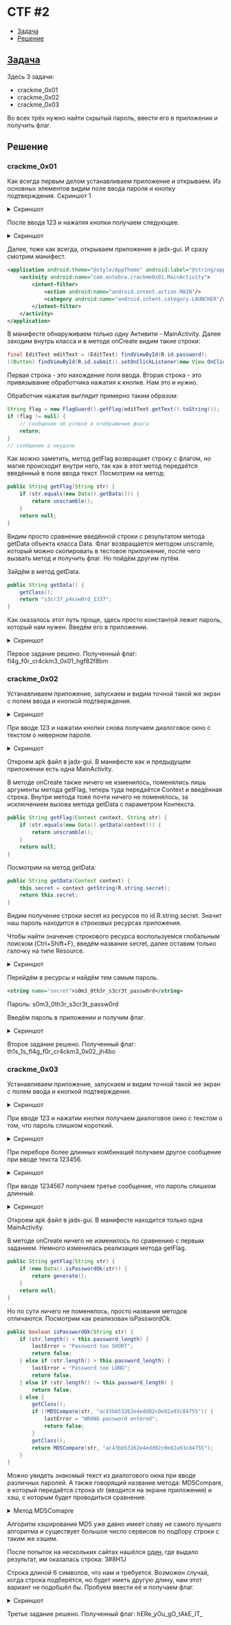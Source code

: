 # CTF \#2

- [Задача](#Задача)
- [Решение](#Решение)

## [Задача](https://github.com/num1r0/android_crackmes)

Здесь 3 задачи:

- crackme_0x01
- crackme_0x02
- crackme_0x03

Во всех трёх нужно найти скрытый пароль, ввести его в приложении и получить флаг.

## Решение

### crackme_0x01

Как всегда первым делом устанавливаем приложение и открываем. Из основных элементов видим поле ввода пароля и кнопку подтверждения.
Скриншот 1
<details>
  <summary>Скриншот</summary>
  
  ![](/CTF2/1.png)
</details>

После ввода 123 и нажатия кнопки получаем следующее.
<details>
  <summary>Скриншот</summary>
  
  ![](/CTF2/2.png)
</details>

Далее, тоже как всегда, открываем приложение в jadx-gui. И сразу смотрим манифест.

```xml
<application android:theme="@style/AppTheme" android:label="@string/app_name" android:icon="@mipmap/launcher_ic" android:allowBackup="true" android:supportsRtl="true" android:roundIcon="@mipmap/launcher_ic">
    <activity android:name="com.entebra.crackme0x01.MainActivity">
        <intent-filter>
            <action android:name="android.intent.action.MAIN"/>
            <category android:name="android.intent.category.LAUNCHER"/>
        </intent-filter>
    </activity>
</application>
```

В манифесте обнаруживаем только одну Активити - MainActivity. Далее заходим внутрь класса и в методе onCreate видим такие строки:

```java
final EditText editText = (EditText) findViewById(R.id.password);
((Button) findViewById(R.id.submit)).setOnClickListener(new View.OnClickListener() {
```

Первая строка - это нахождение поля ввода.
Вторая строка - это привязывание обработчика нажатия к кнопке. Нам это и нужно.

Обработчик нажатия выглядит примерно таким образом:

```java
String flag = new FlagGuard().getFlag(editText.getText().toString());
if (flag != null) {
    // сообщение об успехе и отображение флага
    return;
}
// сообщение о неудаче
```

Как можно заметить, метод getFlag возвращает строку с флагом, но магия происходит внутри него, так как в этот метод передаётся введённый в поле ввода текст. Посмотрим на метод:

```java
public String getFlag(String str) {
    if (str.equals(new Data().getData())) {
        return unscramble();
    }
    return null;
}
```

Видим просто сравнение введённой строки с результатом метода getData объекта класса Data. Флаг возвращается методом unscramle, который можно скопировать в тестовое приложение, после чего вызвать метод и получить флаг. Но пойдём другим путём.

Зайдём в метод getData.

```java
public String getData() {
    getClass();
    return "s3cr37_p4ssw0rd_1337";
}
```

Как оказалось этот путь проще, здесь просто константой лежит пароль, который нам нужен. Введём его в приложении.
<details>
  <summary>Скриншот</summary>
  
  ![](/CTF2/3.png)
</details>

Первое задание решено.
Полученный флаг: fl4g_f0r_cr4ckm3_0x01_hgf82f8bm

### crackme_0x02

Устанавливаем приложение, запускаем и видим точной такой же экран с полем ввода и кнопкой подтверждения.
<details>
  <summary>Скриншот</summary>
  
  ![](/CTF2/4.png)
</details>

При вводе 123 и нажатии кнопки снова получаем диалоговое окно с текстом о неверном пароле.
<details>
  <summary>Скриншот</summary>
  
  ![](/CTF2/5.png)
</details>

Откроем apk файл в jadx-gui.
В манифесте как и предыдущем приложении есть одна MainActivity.

В методе onCreate также ничего не изменилось, поменялись лишь аргументы метода getFlag, теперь туда передаётся Context и введённая строка. Внутри метода тоже почти ничего не поменялось, за исключением вызова метода getData с параметром Контекста.

```java
public String getFlag(Context context, String str) {
    if (str.equals(new Data().getData(context))) {
        return unscramble();
    }
    return null;
}
```

Посмотрим на метод getData:

```java
public String getData(Context context) {
    this.secret = context.getString(R.string.secret);
    return this.secret;
}
```

Видим получение строки secret из ресурсов по id R.string.secret. Значит наш пароль находится в строковых ресурсах приложения.

Чтобы найти значение строкового ресурса воспользуемся глобальным поиском (Ctrl+Shift+F), введём название secret, далее оставим только галочку на типе Resource.
<details>
  <summary>Скриншот</summary>
  
  ![](/CTF2/6.png)
</details>

Перейдём в ресурсы и найдём тем самым пароль.

```xml
<string name="secret">s0m3_0th3r_s3cr3t_passw0rd</string>
```

Пароль: s0m3_0th3r_s3cr3t_passw0rd

Введём пароль в приложении и получим флаг.
<details>
  <summary>Скриншот</summary>
  
  ![](/CTF2/7.png)
</details>

Второе задание решено.
Полученный флаг: th1s_1s_fl4g_f0r_cr4ckm3_0x02_jh4bo

### crackme_0x03

Устанавливаем приложение, запускаем и видим точной такой же экран с полем ввода и кнопкой подтверждения.
<details>
  <summary>Скриншот</summary>
  
  ![](/CTF2/8.png)
</details>

При вводе 123 и нажатии кнопки получаем диалоговое окно с текстом о том, что пароль слишком короткий.
<details>
  <summary>Скриншот</summary>
  
  ![](/CTF2/9.png)
</details>

При переборе более длинных комбинаций получаем другое сообщение при вводе текста 123456.
<details>
  <summary>Скриншот</summary>
  
  ![](/CTF2/10.png)
</details>

При вводе 1234567 получаем третье сообщение, что пароль слишком длинный.
<details>
  <summary>Скриншот</summary>
  
  ![](/CTF2/11.png)
</details>

Откроем apk файл в jadx-gui.
В манифесте находится только одна MainActivity.

В методе onCreate ничего не изменилось по сравнению с первым заданием.
Немного изменилась реализация метода getFlag.

```java
public String getFlag(String str) {
    if (new Data().isPasswordOk(str)) {
        return generate();
    }
    return null;
}
```

Но по сути ничего не поменялось, просто названия методов отличаются.
Посмотрим как реализован isPasswordOk.

```java
public boolean isPasswordOk(String str) {
    if (str.length() < this.password_length) {
        lastError = "Password too SHORT";
        return false;
    } else if (str.length() > this.password_length) {
        lastError = "Password too LONG";
        return false;
    } else if (str.length() != this.password_length) {
        return false;
    } else {
        getClass();
        if (!MD5Compare(str, "ac43bb53262e4edd82c0e82a93c84755")) {
            lastError = "WRONG password entered";
            return false;
        }
        getClass();
        return MD5Compare(str, "ac43bb53262e4edd82c0e82a93c84755");
    }
}
```

Можно увидеть знакомый текст из диалогового окна при вводе различных паролей. А также говорящий название метода: MD5Compare, в который передаётся строка str (вводится на экране приложения) и хэш, с которым будет проводиться сравнение.

<details>
  <summary>Метод MD5Comapre</summary>

```java
private boolean MD5Compare(String str, String str2) {
    try {
        MessageDigest messageDigest = MessageDigest.getInstance("MD5");
        messageDigest.update(str.getBytes());
        byte[] digest = messageDigest.digest();
        messageDigest.reset();
        StringBuilder sb = new StringBuilder();
        for (byte b : digest) {
            String hexString = Integer.toHexString(b & 255);
            while (hexString.length() < 2) {
                hexString = "0" + hexString;
            }
            sb.append(hexString);
        }
        return sb.toString().contentEquals(str2);
    } catch (Exception e) {
        Log.e("Exception MD5 compare", e.getMessage());
        return false;
    }
}
```

</details>

Алгоритм хэширования MD5 уже давно имеет славу не самого лучшего алгоритма и существует большое число сервисов по подбору строки с таким же хэшем.

После попыток на нескольких сайтах нашёлся [один](https://hashes.com/en/decrypt/hash), где выдало результат, им оказалась строка: 3#8H1J

Строка длиной 6 символов, что нам и требуется. Возможен случай, когда строка подберётся, но будет иметь другую длину, нам этот вариант не подобшёл бы. Пробуем ввести её и получаем флаг.
<details>
  <summary>Скриншот</summary>
  
  ![](/CTF2/12.png)
</details>

Третье задание решено.
Полученный флаг: hERe_yOu_gO_tAkE_IT_
